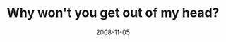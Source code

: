 ---
layout: base.njk
title : 'Why won&#39;t you get out of my head?' 
view_title : 'Why won&#39;t you get out of my head?' 
year : '2008' 
date : '2008-11-05' 
img_file : '/drawing/whywontyougetoutofmyhead.jpg' 
html_file : 'whywontyougetoutofmyhead' 
next_html : 'imadeyousomething.html' 
year_order : '499' 
permalink : "title/{{html_file}}.html"
---